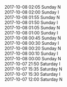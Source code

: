 2017-10-08 02:05 Sunday  N  
2017-10-08 02:00 Sunday  I  
2017-10-08 01:55 Sunday  N  
2017-10-08 01:50 Sunday  I  
2017-10-08 01:05 Sunday  N  
2017-10-08 01:00 Sunday  I  
2017-10-08 00:45 Sunday  N  
2017-10-08 00:30 Sunday  I  
2017-10-08 00:20 Sunday  N  
2017-10-08 00:10 Sunday  I  
2017-10-08 00:00 Sunday  N  
2017-10-07 21:50 Saturday  I  
2017-10-07 15:35 Saturday  N  
2017-10-07 15:30 Saturday  I  
2017-10-07 12:00 Saturday  N  
